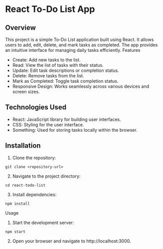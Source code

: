 # React To-Do List App

## Overview

This project is a simple To-Do List application built using React. It allows users to add, edit, delete, and mark tasks as completed. The app provides an intuitive interface for managing daily tasks efficiently.
Features

- Create: Add new tasks to the list.
- Read: View the list of tasks with their status.
- Update: Edit task descriptions or completion status.
- Delete: Remove tasks from the list.
- Mark as Completed: Toggle task completion status.
- Responsive Design: Works seamlessly across various devices and screen sizes.

## Technologies Used

- React: JavaScript library for building user interfaces.
- CSS: Styling for the user interface.
- Something: Used for storing tasks locally within the browser.

## Installation

1. Clone the repository:

`git clone <repository-url>`

2. Navigate to the project directory:

`cd react-todo-list`

3. Install dependencies:

`npm install`

Usage

1. Start the development server:

`npm start`

2. Open your browser and navigate to http://localhost:3000.
